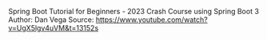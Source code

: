 Spring Boot Tutorial for Beginners - 2023 Crash Course using Spring Boot 3
Author: Dan Vega
Source: https://www.youtube.com/watch?v=UgX5lgv4uVM&t=13152s
